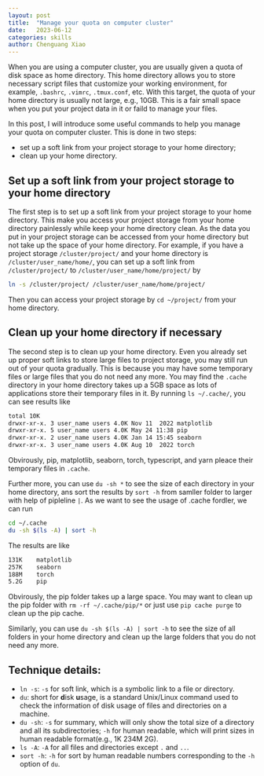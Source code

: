 ```yaml
---
layout: post
title:  "Manage your quota on computer cluster"
date:   2023-06-12
categories: skills
author: Chenguang Xiao
---
```


When you are using a computer cluster, you are usually given a quota of disk space as home directory.
This home directory allows you to store necessary script files that customize your working environment, for example, `.bashrc`, `.vimrc`, `.tmux.conf`, etc.
With this target, the quota of your home directory is usually not large, e.g., 10GB.
This is a fair small space when you put your project data in it or faild to manage your files.

In this post, I will introduce some useful commands to help you manage your quota on computer cluster.
This is done in two steps: 
- set up a soft link from your project storage to your home directory;
- clean up your home directory.

## Set up a soft link from your project storage to your home directory
The first step is to set up a soft link from your project storage to your home directory.
This make you access your project storage from your home directory painlessly while keep your home directory clean.
As the data you put in your project storage can be accessed from your home directory but not take up the space of your home directory.
For example, if you have a project storage `/cluster/project/` and your home directory is `/cluster/user_name/home/`, you can set up a soft link from `/cluster/project/` to `/cluster/user_name/home/project/` by
```bash
ln -s /cluster/project/ /cluster/user_name/home/project/
```
Then you can access your project storage by `cd ~/project/` from your home directory.

## Clean up your home directory if necessary
The second step is to clean up your home directory.
Even you already set up proper soft links to store large files to project storage, you may still run out of your quota gradually.
This is because you may have some temporary files or large files that you do not need any more.
You may find the `.cache` directory in your home directory takes up a 5GB space as lots of applications store their temporary files in it.
By running `ls ~/.cache/`, you can see results like
```bash
total 10K
drwxr-xr-x. 3 user_name users 4.0K Nov 11  2022 matplotlib
drwxr-xr-x. 5 user_name users 4.0K May 24 11:38 pip
drwxr-xr-x. 2 user_name users 4.0K Jan 14 15:45 seaborn
drwxr-xr-x. 3 user_name users 4.0K Aug 10  2022 torch
```
Obvirously, pip, matplotlib, seaborn, torch, typescript, and yarn pleace their temporary files in `.cache`.

Further more, you can use `du -sh *` to see the size of each directory in your home directory, ans sort the results by `sort -h` from samller folder to larger with help of pipleline `|`.
As we want to see the usage of .cache fordler, we can run
```bash
cd ~/.cache
du -sh $(ls -A) | sort -h
```
The results are like
```bash
131K    matplotlib
257K    seaborn
188M    torch
5.2G    pip
```

Obvirously, the pip folder takes up a large space.
You may want to clean up the pip folder with `rm -rf ~/.cache/pip/*` or just use `pip cache purge` to clean up the pip cache.

Similarly, you can use `du -sh $(ls -A) | sort -h` to see the size of all folders in your home directory and clean up the large folders that you do not need any more.

## Technique details:
- `ln -s`: `-s` for soft link, which is a symbolic link to a file or directory.
- `du`: short for **d**isk **u**sage, is a standard Unix/Linux command used to check the information of disk usage of files and directories on a machine.
- `du -sh`: `-s` for summary, which will only show the total size of a directory and all its subdirectories; `-h` for human readable, which will print sizes in human readable format(e.g., 1K 234M 2G).
- `ls -A`: `-A` for all files and directories except `.` and `..`.
- `sort -h`: `-h` for sort by human readable numbers corresponding to the `-h` option of `du`.